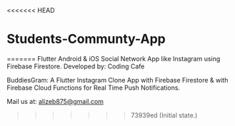 <<<<<<< HEAD
# Students-Communty-App
=======
Flutter Android & iOS Social Network App like Instagram using Firebase Firestore.
Developed by: Coding Cafe

BuddiesGram:
A Flutter Instagram Clone App with Firebase Firestore & with Firebase Cloud Functions for Real Time Push Notifications.

Mail us at:
alizeb875@gmail.com
>>>>>>> 73939ed (Initial state.)
